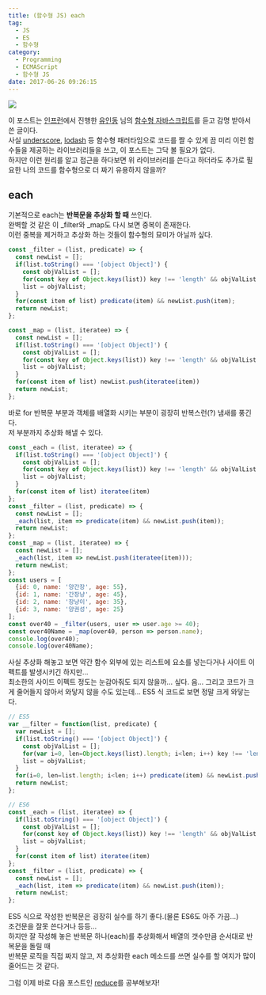 ```yaml
---
title: (함수형 JS) each
tag:
  - JS
  - ES
  - 함수형
category:
  - Programming
  - ECMAScript
  - 함수형 JS
date: 2017-06-26 09:26:15
---
```


![](thumb.png)

이 포스트는 [인프런](https://www.inflearn.com/)에서 진행한 [유인동](https://www.facebook.com/profile.php?id=100011413063178) 님의 [함수형 자바스크립트](https://www.inflearn.com/course/%ED%95%A8%EC%88%98%ED%98%95-%ED%94%84%EB%A1%9C%EA%B7%B8%EB%9E%98%EB%B0%8D/)를 듣고 감명 받아서 쓴 글이다.  
사실 [underscore](http://underscorejs.org/), [lodash](https://lodash.com/) 등 함수형 패러타임으로 코드를 짤 수 있게 끔
미리 이런 함수들을 제공하는 라이브러리들을 쓰고, 이 포스트는 그닥 볼 필요가 없다.  
하지만 이런 원리를 알고 접근을 하다보면 위 라이브러리를 쓴다고 하더라도 추가로 필요한 나의 코드를 함수형으로 더 짜기 유용하지 않을까?  

## each
기본적으로 each는 **반복문을 추상화 할 때** 쓰인다.  
완벽할 것 같은 이 _filter와 _map도 다시 보면 중복이 존재한다.  
이런 중복을 제거하고 추상화 하는 것들이 함수형의 묘미가 아닐까 싶다.  

```javascript
const _filter = (list, predicate) => {
  const newList = [];
  if(list.toString() === '[object Object]') {
    const objValList = [];
    for(const key of Object.keys(list)) key !== 'length' && objValList.push(list[key]);
    list = objValList;
  }
  for(const item of list) predicate(item) && newList.push(item);
  return newList;
};

const _map = (list, iteratee) => {
  const newList = [];
  if(list.toString() === '[object Object]') {
    const objValList = [];
    for(const key of Object.keys(list)) key !== 'length' && objValList.push(list[key]);
    list = objValList;
  }
  for(const item of list) newList.push(iteratee(item))
  return newList;
};
```

바로 for 반복문 부분과 객체를 배열화 시키는 부분이 굉장히 반복스런(?) 냄새를 풍긴다.  
저 부분까지 추상화 해낼 수 있다.  

```javascript
const _each = (list, iteratee) => {
  if(list.toString() === '[object Object]') {
    const objValList = [];
    for(const key of Object.keys(list)) key !== 'length' && objValList.push(list[key]);
    list = objValList;
  }
  for(const item of list) iteratee(item)
};
const _filter = (list, predicate) => {
  const newList = [];
  _each(list, item => predicate(item) && newList.push(item));
  return newList;
};
const _map = (list, iteratee) => {
  const newList = [];
  _each(list, item => newList.push(iteratee(item)));
  return newList;
};
const users = [
  {id: 0, name: '양간장', age: 55},
  {id: 1, name: '간장냥', age: 45},
  {id: 2, name: '장냥이', age: 35},
  {id: 3, name: '양권성', age: 25}
];
const over40 = _filter(users, user => user.age >= 40);
const over40Name = _map(over40, person => person.name);
console.log(over40);
console.log(over40Name);
```

사실 추상화 해놓고 보면 약간 함수 외부에 있는 리스트에 요소를 넣는다거나 사이트 이펙트를 발생시키긴 하지만...  
최소한의 사이드 이펙트 정도는 눈감아줘도 되지 않을까... 싶다.
음... 그리고 코드가 크게 줄어들지 않아서 와닿지 않을 수도 있는데...
ES5 식 코드로 보면 정말 크게 와닿는다.  

```javascript
// ES5
var __filter = function(list, predicate) {
  var newList = [];
  if(list.toString() === '[object Object]') {
    const objValList = [];
    for(var i=0, len=Object.keys(list).length; i<len; i++) key !== 'length' && objValList.push(list[key]);
    list = objValList;
  }
  for(i=0, len=list.length; i<len; i++) predicate(item) && newList.push(item);
  return newList;
};

// ES6
const _each = (list, iteratee) => {
  if(list.toString() === '[object Object]') {
    const objValList = [];
    for(const key of Object.keys(list)) key !== 'length' && objValList.push(list[key]);
    list = objValList;
  }
  for(const item of list) iteratee(item)
};
const _filter = (list, predicate) => {
  const newList = [];
  _each(list, item => predicate(item) && newList.push(item));
  return newList;
};
```
ES5 식으로 작성한 반복문은 굉장히 실수를 하기 좋다.(물론 ES6도 아주 가끔...)  
조건문을 잘못 쓴다거나 등등...  
하지만 잘 작성해 놓은 반복문 하나(each)를 추상화해서 배열의 갯수만큼 순서대로 반복문을 돌릴 때  
반복문 로직을 직접 짜지 않고, 저 추상화한 each 메소드를 쓰면 실수를 할 여지가 많이 줄어드는 것 같다.  

그럼 이제 바로 다음 포스트인 [reduce](/2017/06/26/js-func-05-reduce/)를 공부해보자!  